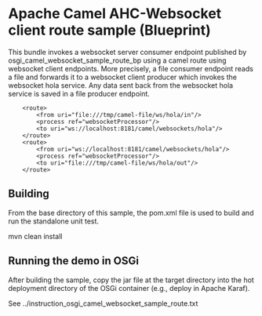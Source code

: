Apache Camel AHC-Websocket client route sample (Blueprint)
=================================================

This bundle invokes a websocket server consumer 
endpoint published by osgi_camel_websocket_sample_route_bp
using a camel route using websocket client endpoints.
More precisely, a file consumer endpoint reads a file and 
forwards it to a websocket client producer which invokes
the websocket hola service. Any data sent back from the
websocket hola service is saved in a file producer endpoint.

        <route>
            <from uri="file:///tmp/camel-file/ws/hola/in"/>
            <process ref="websocketProcessor"/>
            <to uri="ws://localhost:8181/camel/websockets/hola"/>
        </route>
        <route>
            <from uri="ws://localhost:8181/camel/websockets/hola"/>
            <process ref="websocketProcessor"/>
            <to uri="file:///tmp/camel-file/ws/hola/out"/>
        </route>

Building
--------
From the base directory of this sample, the pom.xml file
is used to build and run the standalone unit test.

  mvn clean install
  
Running the demo in OSGi
------------------------
After building the sample, copy the jar file at the target
directory into the hot deployment directory of the OSGi
container (e.g., deploy in Apache Karaf).

See
../instruction_osgi_camel_websocket_sample_route.txt
